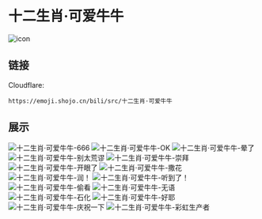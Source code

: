 # 十二生肖·可爱牛牛
![icon](https://emoji.shojo.cn/bili/src/十二生肖·可爱牛牛/icon.png)
## 链接
Cloudflare:
```
https://emoji.shojo.cn/bili/src/十二生肖·可爱牛牛
```
## 展示
![十二生肖·可爱牛牛-666](https://emoji.shojo.cn/bili/src/十二生肖·可爱牛牛/十二生肖·可爱牛牛-666.png)
![十二生肖·可爱牛牛-OK](https://emoji.shojo.cn/bili/src/十二生肖·可爱牛牛/十二生肖·可爱牛牛-OK.png)
![十二生肖·可爱牛牛-晕了](https://emoji.shojo.cn/bili/src/十二生肖·可爱牛牛/十二生肖·可爱牛牛-晕了.png)
![十二生肖·可爱牛牛-别太荒谬](https://emoji.shojo.cn/bili/src/十二生肖·可爱牛牛/十二生肖·可爱牛牛-别太荒谬.png)
![十二生肖·可爱牛牛-崇拜](https://emoji.shojo.cn/bili/src/十二生肖·可爱牛牛/十二生肖·可爱牛牛-崇拜.png)
![十二生肖·可爱牛牛-开眼了](https://emoji.shojo.cn/bili/src/十二生肖·可爱牛牛/十二生肖·可爱牛牛-开眼了.png)
![十二生肖·可爱牛牛-撒花](https://emoji.shojo.cn/bili/src/十二生肖·可爱牛牛/十二生肖·可爱牛牛-撒花.png)
![十二生肖·可爱牛牛-润！](https://emoji.shojo.cn/bili/src/十二生肖·可爱牛牛/十二生肖·可爱牛牛-润！.png)
![十二生肖·可爱牛牛-听到了！](https://emoji.shojo.cn/bili/src/十二生肖·可爱牛牛/十二生肖·可爱牛牛-听到了！.png)
![十二生肖·可爱牛牛-偷看](https://emoji.shojo.cn/bili/src/十二生肖·可爱牛牛/十二生肖·可爱牛牛-偷看.png)
![十二生肖·可爱牛牛-无语](https://emoji.shojo.cn/bili/src/十二生肖·可爱牛牛/十二生肖·可爱牛牛-无语.png)
![十二生肖·可爱牛牛-石化](https://emoji.shojo.cn/bili/src/十二生肖·可爱牛牛/十二生肖·可爱牛牛-石化.png)
![十二生肖·可爱牛牛-好耶](https://emoji.shojo.cn/bili/src/十二生肖·可爱牛牛/十二生肖·可爱牛牛-好耶.png)
![十二生肖·可爱牛牛-庆祝一下](https://emoji.shojo.cn/bili/src/十二生肖·可爱牛牛/十二生肖·可爱牛牛-庆祝一下.png)
![十二生肖·可爱牛牛-彩虹生产者](https://emoji.shojo.cn/bili/src/十二生肖·可爱牛牛/十二生肖·可爱牛牛-彩虹生产者.png)
